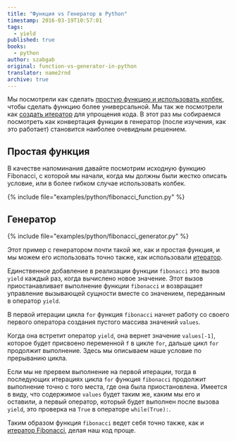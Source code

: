 ```yaml
---
title: "Функция vs Генератор в Python"
timestamp: 2016-03-19T10:57:01
tags:
  - yield
published: true
books:
  - python
author: szabgab
original: function-vs-generator-in-python
translator: name2rnd
archive: true
---
```



Мы посмотрели как сделать [простую функцию и использовать колбек](/function-or-callback-in-python), чтобы сделать функцию более универсальной.
Мы так же посмотрели как [создать итератор](/callback-or-iterator-in-python) для упрощения кода.
В этот раз мы собираемся посмотреть как конвертация функции в генератор (после изучения, как это работает)
становится наиболее очевидным решением.


## Простая функция

В качестве напоминания давайте посмотрим исходную функцию Fibonacci, с которой мы начали,
когда мы должны были жестко описать условие, или в более гибком случае использовать колбек.

{% include file="examples/python/fibonacci_function.py" %}

## Генератор

{% include file="examples/python/fibonacci_generator.py" %}

Этот пример с генератором почти такой же, как и простая функция, и мы можем его
использовать точно также, как использовали [итератор](/callback-or-iterator-in-python).

Единственное добавление в реализации функции `fibonacci`
это вызов `yield` каждый раз, когда вычислено новое значение.
Этот вызов приостанавливает выполнение функции `fibonacci`
и возвращает управление вызывающей сущности вместе со значением, переданным в оператор `yield`.

В первой итерации цикла `for` функция `fibonacci` начнет работу 
со своего первого оператора создания пустого массива значений `values`.

Когда она встретит оператор `yield`, она вернет значение `values[-1]`, которое
будет присвоено переменной `f` в цикле `for`, дальше цикл `for` продолжит выполнение.
Здесь мы описываем наше условие по прерыванию цикла.

Если мы не прервем выполнение на первой итерации, тогда в последующих итерациях 
цикла `for` функция `fibonacci` продолжит выполнение точно с того места,
где она была приостановлена. Имеется в виду, что содержимое `values`
будет таким же, каким мы его и оставили, а первый оператор, который будет выполнен после вызова `yield`,
это проверка на `True` в операторе `while(True):`.

Таким образом функция `fibonacci` ведет себя точно также, как и [итератор Fibonacci](/callback-or-iterator-in-python),
делая наш код проще.
